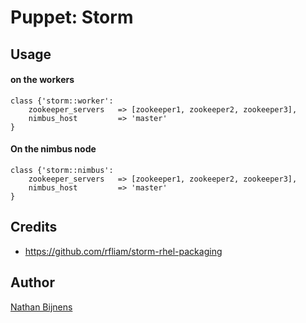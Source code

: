 # Puppet: Storm

## Usage

#### on the workers

   	class {'storm::worker': 
		zookeeper_servers	=> [zookeeper1, zookeeper2, zookeeper3],
		nimbus_host			=> 'master'
	}

#### On the nimbus node

	class {'storm::nimbus': 
		zookeeper_servers	=> [zookeeper1, zookeeper2, zookeeper3],
		nimbus_host			=> 'master'
	}

## Credits

- https://github.com/rfliam/storm-rhel-packaging 


## Author

[Nathan Bijnens](http://nathan.gs)